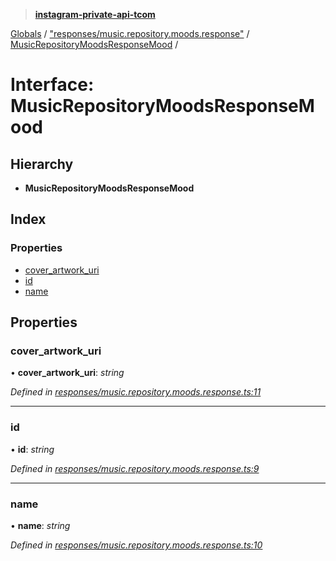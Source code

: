 > **[instagram-private-api-tcom](../README.md)**

[Globals](../README.md) / ["responses/music.repository.moods.response"](../modules/_responses_music_repository_moods_response_.md) / [MusicRepositoryMoodsResponseMood](_responses_music_repository_moods_response_.musicrepositorymoodsresponsemood.md) /

# Interface: MusicRepositoryMoodsResponseMood

## Hierarchy

* **MusicRepositoryMoodsResponseMood**

## Index

### Properties

* [cover_artwork_uri](_responses_music_repository_moods_response_.musicrepositorymoodsresponsemood.md#cover_artwork_uri)
* [id](_responses_music_repository_moods_response_.musicrepositorymoodsresponsemood.md#id)
* [name](_responses_music_repository_moods_response_.musicrepositorymoodsresponsemood.md#name)

## Properties

###  cover_artwork_uri

• **cover_artwork_uri**: *string*

*Defined in [responses/music.repository.moods.response.ts:11](https://github.com/cuonglnhust/instagram-private-api-tcom/blob/3e16058/src/responses/music.repository.moods.response.ts#L11)*

___

###  id

• **id**: *string*

*Defined in [responses/music.repository.moods.response.ts:9](https://github.com/cuonglnhust/instagram-private-api-tcom/blob/3e16058/src/responses/music.repository.moods.response.ts#L9)*

___

###  name

• **name**: *string*

*Defined in [responses/music.repository.moods.response.ts:10](https://github.com/cuonglnhust/instagram-private-api-tcom/blob/3e16058/src/responses/music.repository.moods.response.ts#L10)*